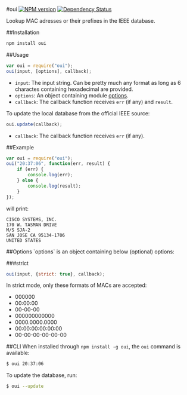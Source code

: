 #oui [![NPM version](https://img.shields.io/npm/v/oui.svg)](https://www.npmjs.org/package/oui) [![Dependency Status](https://david-dm.org/silverwind/oui.svg)](https://david-dm.org/silverwind/oui)

Lookup MAC adresses or their prefixes in the IEEE database.

##Installation
````bash
npm install oui
````
##Usage
````js
var oui = require("oui");
oui(input, [options], callback);
````
- `input`: The input string. Can be pretty much any format as long as 6 charactes containing hexadecimal are provided.
- `options`: An object containing module [options](#options).
- `callback`: The callback function receives `err` (if any) and `result`.

To update the local database from the official IEEE source:
````js
oui.update(callback);
````
- `callback`: The callback function receives `err` (if any).

##Example
````js
var oui = require("oui");
oui("20:37:06", function(err, result) {
    if (err) {
        console.log(err);
    } else {
        console.log(result);
    }
});
````
will print:
````
CISCO SYSTEMS, INC.
170 W. TASMAN DRIVE
M/S SJA-2
SAN JOSE CA 95134-1706
UNITED STATES
````

<a name="options" />
##Options
`options` is an object containing below (optional) options:

###strict
````js
oui(input, {strict: true}, callback);
````
In strict mode, only these formats of MACs are accepted:
- 000000
- 00:00:00
- 00-00-00
- 000000000000
- 0000.0000.0000
- 00:00:00:00:00:00
- 00-00-00-00-00-00

##CLI
When installed through `npm install -g oui`, the `oui` command is available:

````bash
$ oui 20:37:06
````

To update the database, run:

````bash
$ oui --update
````
